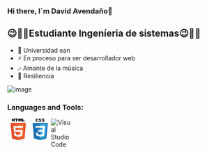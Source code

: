 ### Hi there, I´m David Avendaño👋

## 😉👨‍💻Estudiante Ingeníeria de sistemas😉👨‍💻
- 🌱 Universidad ean
- ⚡ En proceso para ser desarrollador web
- 🎶 Amante de la música
- 💪 Resiliencia

![image](https://user-images.githubusercontent.com/114430863/192405324-f237f0a9-020a-47ad-b8eb-a35b7384cdcf.png)

### Languages and Tools:
<img align="left" alt="HTML5" width="50px" src="https://raw.githubusercontent.com/github/explore/80688e429a7d4ef2fca1e82350fe8e3517d3494d/topics/html/html.png" />
<img align="left" alt="CSS3" width="50px" src="https://raw.githubusercontent.com/github/explore/80688e429a7d4ef2fca1e82350fe8e3517d3494d/topics/css/css.png" />
<img align="left" alt="Visual Studio Code" width="50px" src"https://raw.githubusercontent.com/github/explore/80688e429a7d4ef2fca1e82350fe8e3517d3494d/topics/visual-studio-code/visual-studio-code.png" />

